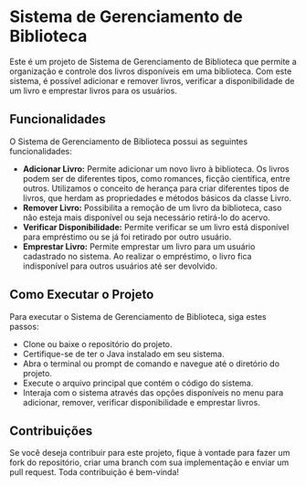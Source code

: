 <h1> Sistema de Gerenciamento de Biblioteca </h1>

Este é um projeto de Sistema de Gerenciamento de Biblioteca que permite a organização e controle dos livros disponíveis em uma biblioteca. Com este sistema, é possível adicionar e remover livros, verificar a disponibilidade de um livro e emprestar livros para os usuários.

<h2> Funcionalidades </h2>
O Sistema de Gerenciamento de Biblioteca possui as seguintes funcionalidades:
<ul>
  
<li><strong> Adicionar Livro:</strong> Permite adicionar um novo livro à biblioteca. Os livros podem ser de diferentes tipos, como romances, ficção científica, entre outros. Utilizamos o conceito de herança para criar diferentes tipos de livros, que herdam as propriedades e métodos básicos da classe Livro.</li>

<li><strong>Remover Livro:</strong> Possibilita a remoção de um livro da biblioteca, caso não esteja mais disponível ou seja necessário retirá-lo do acervo. </li>

<li><strong>Verificar Disponibilidade:</strong> Permite verificar se um livro está disponível para empréstimo ou se já foi retirado por outro usuário. </li>

<li><strong>Emprestar Livro:</strong> Permite emprestar um livro para um usuário cadastrado no sistema. Ao realizar o empréstimo, o livro fica indisponível para outros usuários até ser devolvido. </li>
</ul>

<h2> Como Executar o Projeto </h2>
Para executar o Sistema de Gerenciamento de Biblioteca, siga estes passos:
<ul>
<li>Clone ou baixe o repositório do projeto.</li>

<li>Certifique-se de ter o Java instalado em seu sistema.</li>

<li>Abra o terminal ou prompt de comando e navegue até o diretório do projeto.</li>

<li>Execute o arquivo principal que contém o código do sistema.</li>

<li>Interaja com o sistema através das opções disponíveis no menu para adicionar, remover, verificar disponibilidade e emprestar livros.
</ul>

<h2>Contribuições</h2>
Se você deseja contribuir para este projeto, fique à vontade para fazer um fork do repositório, criar uma branch com sua implementação e enviar um pull request. Toda contribuição é bem-vinda!

